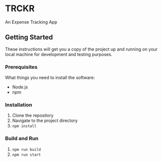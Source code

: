 # TRCKR

An Expense Tracking App

## Getting Started

These instructions will get you a copy of the project up and running on your local machine for development and testing purposes.

### Prerequisites

What things you need to install the software:

- Node.js
- npm

### Installation

1. Clone the repository
2. Navigate to the project directory
3. `npm install`

### Build and Run

1. `npm run build`
2. `npm run start`
